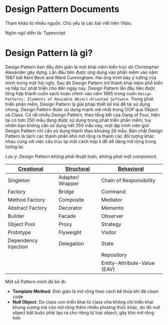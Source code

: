 # Design Pattern Documents
Tham khảo từ nhiều nguồn. Chủ yếu là các bài viết trên Viblo.

Ngôn ngữ diễn tả: Typescript

# Design Pattern là gì?
Design Pattern ban đầu đơn giản là một khái niệm kiến trúc do Christopher Alexander gây dựng. Lần đầu tiên được ứng dụng vào phần mềm vào năm 1987 bởi Kent Beck and Ward Cunningham. Hai ông trình bày ý tưởng của mình trong một hội nghị. Sau đó Design Pattern trở thành khái niệm phổ biến và tiếp tuc phát triển cho đến ngày nay. Design Pattern lần đầu tiên được tổng hợp thành cuốn sách hoàn chỉnh vào năm 1995 trong cuốn `Design Patterns: Elements of Reusable Object-Oriented Software`.
Trong phát triển phần mềm, Design Pattern là giải pháp thiết kế mã để tái sử dụng chúng. Design Pattern được sử dụng mạnh mẽ nhất trong OOP qua Object và Class. Có rất nhiều Design Pattern, theo tổng kết của Gang of Four, hiện tại có hơn 250 mẫu đang được sử dụng trong phát triển phần mềm, tuy nhiên bạn không cần sử dụng hết 250 mẫu này, một lập trình viên giỏi Desgin Pattern chỉ cần sử dụng thành thạo khoảng 26 mẫu.
Bản chất Design Pattern là tách các thành phần khó mở rộng ra thành các đối tượng khác nhau cùng với việc cấu trúc lại một cách hợp lí để dễ dàng mở rộng trong tương lai.

*Lưu ý: Design Pattern không phải thuật toán, không phải một component.*

| [Creational](./creational.md) | [Structural](./structural.md) | [Behavioral](./behavioral.md) |
| --- | --- | --- |
| Singleton | Adapter/ Wrapper | Chain of Responsibility |
| Factory | Bridge | Command |
| Method Factory | Composite | Mediator |
| Abstract Factory | Decorator | Memento |
| Builder | Facade | Observer |
| Object Pool | Proxy | Strategy |
| Prototype | Flyweight | Visitor |
| Dependency Injection | Delegation | State |
| | | Repository |
| | | Entity-Attribute-Value (EAV) |


Một số Pattern mình đã bỏ đi:
- **Template Method**: Đơn giản là mở rộng theo cách kế thừa khi đã clean code
- **Null Object**: Do class con triển khai từ class cha không chỉ triển khai khung xương mà còn mở rộng thêm nhiều phương thức khác, do đó null object bắt buộc phải tạo ra cho riêng từ loại object, gây khó mở rộng hơn